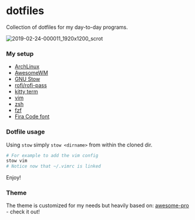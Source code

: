 # dotfiles

Collection of dotfiles for my day-to-day programs.

![2019-02-24-000011_1920x1200_scrot](https://user-images.githubusercontent.com/130991/53295351-5ecca400-37c7-11e9-844e-5322989dba96.png)

### My setup

- [ArchLinux](https://www.archlinux.org/)
- [AwesomeWM](https://awesomewm.org/)
- [GNU Stow](https://www.gnu.org/software/stow/)
- [rofi/rofi-pass](https://github.com/DaveDavenport/rofi)
- [kitty term](https://github.com/kovidgoyal/kitty)
- [vim](https://www.vim.org/)
- [zsh](https://wiki.archlinux.org/index.php/zsh)
- [fzf](https://github.com/junegunn/fzf)
- [Fira Code font](https://github.com/tonsky/FiraCode)

### Dotfile usage

Using `stow` simply `stow <dirname>` from within the cloned dir.

```bash
# For example to add the vim config
stow vim
# Notice now that ~/.vimrc is linked
```

Enjoy!

### Theme

The theme is customized for my needs but heavily based on: [awesome-pro](https://github.com/4ban/awesome-pro) - check it out!
